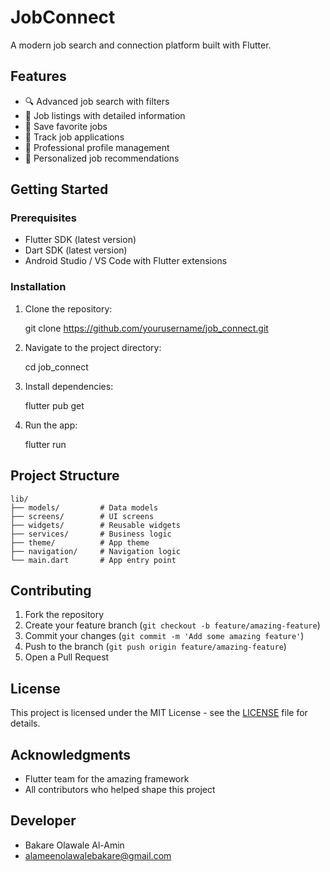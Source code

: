 # JobConnect

A modern job search and connection platform built with Flutter.

## Features

- 🔍 Advanced job search with filters
- 💼 Job listings with detailed information
- 🔖 Save favorite jobs
- 📝 Track job applications
- 👤 Professional profile management
- 🎯 Personalized job recommendations

## Getting Started

### Prerequisites

- Flutter SDK (latest version)
- Dart SDK (latest version)
- Android Studio / VS Code with Flutter extensions

### Installation

1. Clone the repository:

   git clone https://github.com/yourusername/job_connect.git

2. Navigate to the project directory:

   cd job_connect

3. Install dependencies:

   flutter pub get

4. Run the app:

   flutter run

## Project Structure

```
lib/
├── models/         # Data models
├── screens/        # UI screens
├── widgets/        # Reusable widgets
├── services/       # Business logic
├── theme/          # App theme
├── navigation/     # Navigation logic
└── main.dart       # App entry point
```

## Contributing

1. Fork the repository
2. Create your feature branch (`git checkout -b feature/amazing-feature`)
3. Commit your changes (`git commit -m 'Add some amazing feature'`)
4. Push to the branch (`git push origin feature/amazing-feature`)
5. Open a Pull Request

## License

This project is licensed under the MIT License - see the [LICENSE](LICENSE) file for details.

## Acknowledgments

- Flutter team for the amazing framework
- All contributors who helped shape this project

## Developer

- Bakare Olawale Al-Amin
- alameenolawalebakare@gmail.com
